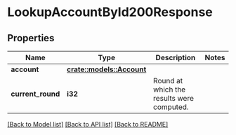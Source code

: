 # LookupAccountById200Response

## Properties

Name | Type | Description | Notes
------------ | ------------- | ------------- | -------------
**account** | [**crate::models::Account**](Account.md) |  | 
**current_round** | **i32** | Round at which the results were computed. | 

[[Back to Model list]](../README.md#documentation-for-models) [[Back to API list]](../README.md#documentation-for-api-endpoints) [[Back to README]](../README.md)


